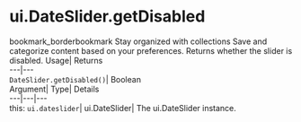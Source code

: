  
#  ui.DateSlider.getDisabled
bookmark_borderbookmark Stay organized with collections  Save and categorize content based on your preferences.
Returns whether the slider is disabled. 
Usage| Returns  
---|---  
`DateSlider.getDisabled()`| Boolean  
Argument| Type| Details  
---|---|---  
this: `ui.dateslider`| ui.DateSlider| The ui.DateSlider instance.  
